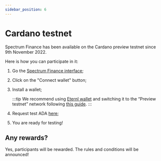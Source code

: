 ```yaml
---
sidebar_position: 6
---
```


# Cardano testnet

Spectrum Finance has been available on the Cardano preview testnet since 9th November 2022.

Here is how you can participate in it:

1. Go the [Spectrum Finance interface](https://app.spectrum.fi/cardano/swap);
2. Click on the "Connect wallet" button;
3. Install a wallet;

   :::tip
   We recommend using [Eternl wallet](https://chrome.google.com/webstore/detail/eternl/kmhcihpebfmpgmihbkipmjlmmioameka) and switching it to the “Preview testnet” network following [this guide](/docs/user-guides/change-wallet-to-testnet#eternl-wallet).
   :::

4. Request test ADA [here](https://docs.cardano.org/cardano-testnet/tools/faucet);
5. You are ready for testing!

## Any rewards?

Yes, participants will be rewarded. The rules and conditions will be announced!
